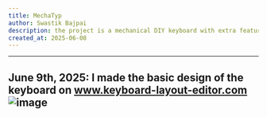 ```yaml
---
title: MechaTyp
author: Swastik Bajpai
description: the project is a mechanical DIY keyboard with extra features (always a dream of making one)
created_at: 2025-06-08
---
```


---
June 9th, 2025:
I made the basic design of the keyboard on www.keyboard-layout-editor.com
![image](https://github.com/user-attachments/assets/1b3754f0-30b6-4d07-bad2-159604d60ea1)
---
